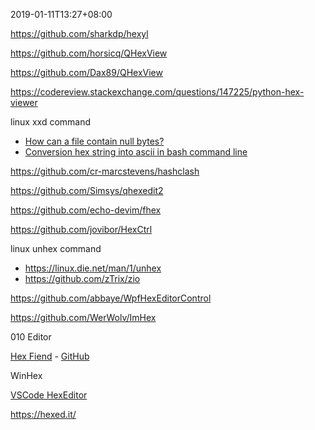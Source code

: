 2019-01-11T13:27+08:00

https://github.com/sharkdp/hexyl

https://github.com/horsicq/QHexView

https://github.com/Dax89/QHexView

https://codereview.stackexchange.com/questions/147225/python-hex-viewer

linux xxd command

- [How can a file contain null bytes?](https://stackoverflow.com/questions/34621006/how-can-a-file-contain-null-bytes)
- [Conversion hex string into ascii in bash command line](https://stackoverflow.com/questions/13160309/conversion-hex-string-into-ascii-in-bash-command-line)

https://github.com/cr-marcstevens/hashclash

https://github.com/Simsys/qhexedit2

https://github.com/echo-devim/fhex

https://github.com/jovibor/HexCtrl

linux unhex command

- https://linux.die.net/man/1/unhex
- https://github.com/zTrix/zio

https://github.com/abbaye/WpfHexEditorControl

https://github.com/WerWolv/ImHex

010 Editor

[Hex Fiend](https://hexfiend.com/) - [GitHub](https://github.com/HexFiend/HexFiend)

WinHex

[VSCode HexEditor](https://marketplace.visualstudio.com/items?itemName=ms-vscode.hexeditor)

https://hexed.it/